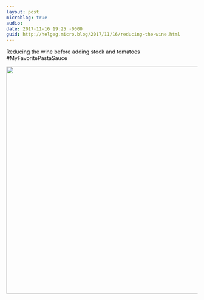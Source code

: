 ```yaml
---
layout: post
microblog: true
audio: 
date: 2017-11-16 19:25 -0000
guid: http://helgeg.micro.blog/2017/11/16/reducing-the-wine.html
---
```

Reducing the wine before adding stock and tomatoes #MyFavoritePastaSauce

<img src="http://helgeg.micro.blog/uploads/2018/953226e638.jpg" width="600" height="600" />
